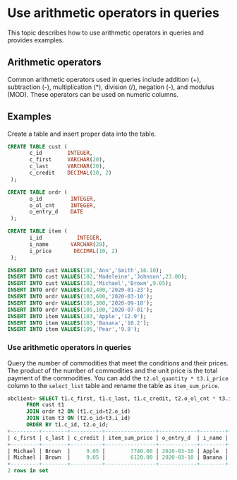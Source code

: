 # Use arithmetic operators in queries

This topic describes how to use arithmetic operators in queries and provides examples. 

## Arithmetic operators

Common arithmetic operators used in queries include addition (+), subtraction (-), multiplication (*), division (/), negation (-), and modulus (MOD). These operators can be used on numeric columns. 

## Examples

Create a table and insert proper data into the table. 

```sql
CREATE TABLE cust (
       c_id        INTEGER,
       c_first     VARCHAR(20),
       c_last      VARCHAR(20),
       c_credit    DECIMAL(10, 2)
 );

CREATE TABLE ordr (
       o_id         INTEGER,
       o_ol_cnt     INTEGER,
       o_entry_d    DATE
 );

CREATE TABLE item (
       i_id           INTEGER,
       i_name       VARCHAR(20),
       i_price       DECIMAL(10, 2)
 );

INSERT INTO cust VALUES(101,'Ann','Smith',16.10);
INSERT INTO cust VALUES(102,'Madeleine','Johnson',23.00);
INSERT INTO cust VALUES(103,'Michael','Brown',9.05);
INSERT INTO ordr VALUES(102,400,'2020-01-23');
INSERT INTO ordr VALUES(103,600,'2020-03-10');
INSERT INTO ordr VALUES(105,300,'2020-09-18');
INSERT INTO ordr VALUES(105,100,'2020-07-01');
INSERT INTO item VALUES(103,'Apple','12.9');
INSERT INTO item VALUES(103,'Banana','10.2');
INSERT INTO item VALUES(105,'Pear','9.8');
```

### Use arithmetic operators in queries

Query the number of commodities that meet the conditions and their prices. The product of the number of commodities and the unit price is the total payment of the commodities. You can add the `t2.ol_quantity * t3.i_price` column to the `select_list` table and rename the table as `item_sum_price`. 

```sql
obclient> SELECT t1.c_first, t1.c_last, t1.c_credit, t2.o_ol_cnt * t3.i_price item_sum_price, t2.o_entry_d, t3.i_name, t3.i_price
      FROM cust t1
      JOIN ordr t2 ON (t1.c_id=t2.o_id)
      JOIN item t3 ON (t2.o_id=t3.i_id)
      ORDER BY t1.c_id, t2.o_id;
+---------+--------+----------+----------------+------------+--------+---------+
| c_first | c_last | c_credit | item_sum_price | o_entry_d  | i_name | i_price |
+---------+--------+----------+----------------+------------+--------+---------+
| Michael | Brown  |     9.05 |        7740.00 | 2020-03-10 | Apple  |   12.90 |
| Michael | Brown  |     9.05 |        6120.00 | 2020-03-10 | Banana |   10.20 |
+---------+--------+----------+----------------+------------+--------+---------+
2 rows in set
```
